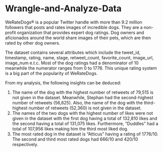 # Wrangle-and-Analyze-Data

WeRateDogs® is a popular Twitter handle with more than 9.2 million followers that 
posts and rates images of incredible dogs. They are a non-profit organization that 
provides expert dog ratings. Dog owners and aficionados around the world share 
images of their pets, which are then rated by other dog owners.

The dataset contains several attributes which include the tweet_id, timestamp, 
rating, name, stage, retweet_count, favorite_count, image_url, image_num e.t.c.
Most of the dog ratings had a denominator of 10 meanwhile the numerator ranges 
from 0 to 1776. This unique rating system is a big part of the popularity of 
WeRateDogs.

From my analysis, the following insights can be deduced:
1. The name of the dog with the highest number of retweets of 79,515 is not 
given in the dataset. Meanwhile, Stephan had the second-highest number of 
retweets (56,625). Also, the name of the dog with the third-highest number 
of retweets (52,360) is not given in the dataset.
2. The names of the two dogs with the highest number of likes were not given 
in the dataset with the first dog having a total of 132,810 likes and the second 
having a total of 131,075 likes. Furthermore, “Duddles” had a total of 107,956 
likes making him the third most liked dog.
3. The most rated dog in the dataset is “Atticus” having a rating of 1776/10. 
The second and third most rated dogs had 666/10 and 420/10 respectively.
